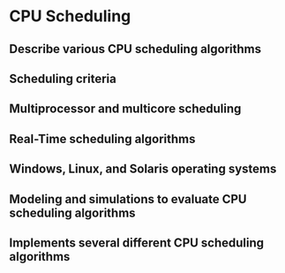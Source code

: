 # CPU Scheduling
## Describe various CPU scheduling algorithms
## Scheduling criteria
## Multiprocessor and multicore scheduling
## Real-Time scheduling algorithms
## Windows, Linux, and Solaris operating systems
## Modeling and simulations to evaluate CPU scheduling algorithms
## Implements several different CPU scheduling algorithms